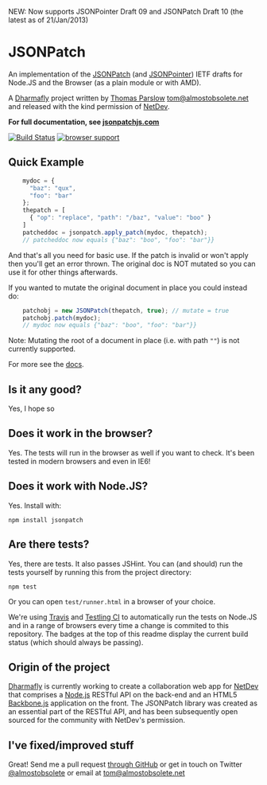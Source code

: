 NEW: Now supports JSONPointer Draft 09 and JSONPatch Draft 10 (the latest as of 21/Jan/2013)


JSONPatch
=========

An implementation of the [JSONPatch][#jsonpatch] (and [JSONPointer][#jsonpointer]) IETF drafts for Node.JS and the Browser (as a plain module or with AMD).

A [Dharmafly][#dharmafly] project written by [Thomas Parslow][#tom] <tom@almostobsolete.net> and released with the kind permission of [NetDev][#netdev].

**For full documentation, see [jsonpatchjs.com][#site]**

[![Build Status](https://secure.travis-ci.org/dharmafly/jsonpatch.js.png)](http://travis-ci.org/dharmafly/jsonpatch.js)
[![browser support](http://ci.testling.com/dharmafly/jsonpatch.js.png)](http://ci.testling.com/dharmafly/jsonpatch.js)

Quick Example
-------------

```javascript
    mydoc = {
      "baz": "qux",
      "foo": "bar"
    };
    thepatch = [
      { "op": "replace", "path": "/baz", "value": "boo" }
    ]
    patcheddoc = jsonpatch.apply_patch(mydoc, thepatch);
    // patcheddoc now equals {"baz": "boo", "foo": "bar"}}
```

And that's all you need for basic use. If the patch is invalid or won't apply then you'll get an error thrown. The original doc is NOT mutated so you can use it for other things afterwards.

If you wanted to mutate the original document in place you could instead do:

```javascript
    patchobj = new JSONPatch(thepatch, true); // mutate = true
    patchobj.patch(mydoc);
    // mydoc now equals {"baz": "boo", "foo": "bar"}}
```

Note: Mutating the root of a document in place (i.e. with path `""`) is not currently supported.

For more see the [docs][#site].

Is it any good?
---------------

Yes, I hope so

Does it work in the browser?
----------------------------

Yes. The tests will run in the browser as well if you want to check. It's been tested in modern browsers and even in IE6!


Does it work with Node.JS?
--------------------------

Yes. Install with:

    npm install jsonpatch

Are there tests?
----------------

Yes, there are tests. It also passes JSHint. You can (and should) run the tests yourself by running this from the project directory:

    npm test

Or you can open `test/runner.html` in a browser of your choice.

We're using [Travis][#travis] and [Testling CI][#testling] to automatically run the tests on Node.JS and in a range of browsers every time a change is commited to this repository. The badges at the top of this readme display the current build status (which should always be passing).


Origin of the project
---------------------

[Dharmafly][#dharmafly] is currently working to create a collaboration web app for [NetDev][#netdev] that comprises a [Node.js][#nodejs] RESTful API on the back-end and an HTML5 [Backbone.js][#backbone] application on the front. The JSONPatch library was created as an essential part of the RESTful API, and has been subsequently open sourced for the community with NetDev's permission.

I've fixed/improved stuff
-------------------------

Great! Send me a pull request [through GitHub](http://github.com/dharmafly/jsonpatch.js) or get in touch on Twitter [@almostobsolete][#tom-twitter] or email at tom@almostobsolete.net

[#site]:http://jsonpatchjs.com
[#tom]: http://www.almostobsolete.net
[#tom-twitter]: https://twitter.com/almostobsolete
[#netdev]: http://www.netdev.co.uk
[#dharmafly]: http://dharmafly.com
[#nodejs]: http://nodejs.org
[#backbone]: http://documentcloud.github.com/backbone/
[#jsonpatch]: https://datatracker.ietf.org/doc/draft-ietf-appsawg-json-patch/
[#jsonpointer]: https://datatracker.ietf.org/doc/draft-ietf-appsawg-json-pointer/
[#travis]: http://travis-ci.org/dharmafly/jsonpatch.js
[#testling]: http://ci.testling.com/dharmafly/jsonpatch.js
